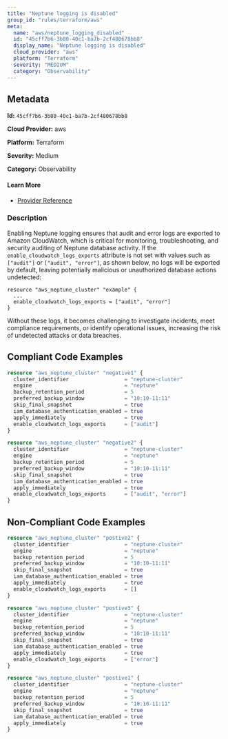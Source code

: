 ```yaml
---
title: "Neptune logging is disabled"
group_id: "rules/terraform/aws"
meta:
  name: "aws/neptune_logging_disabled"
  id: "45cff7b6-3b80-40c1-ba7b-2cf480678bb8"
  display_name: "Neptune logging is disabled"
  cloud_provider: "aws"
  platform: "Terraform"
  severity: "MEDIUM"
  category: "Observability"
---
```

## Metadata

**Id:** `45cff7b6-3b80-40c1-ba7b-2cf480678bb8`

**Cloud Provider:** aws

**Platform:** Terraform

**Severity:** Medium

**Category:** Observability

#### Learn More

 - [Provider Reference](https://registry.terraform.io/providers/hashicorp/aws/latest/docs/resources/neptune_cluster#enable_cloudwatch_logs_exports)

### Description

 Enabling Neptune logging ensures that audit and error logs are exported to Amazon CloudWatch, which is critical for monitoring, troubleshooting, and security auditing of Neptune database activity. If the `enable_cloudwatch_logs_exports` attribute is not set with values such as `["audit"]` or `["audit", "error"]`, as shown below, no logs will be exported by default, leaving potentially malicious or unauthorized database actions undetected:

```
resource "aws_neptune_cluster" "example" {
  ...
  enable_cloudwatch_logs_exports = ["audit", "error"]
}
```

Without these logs, it becomes challenging to investigate incidents, meet compliance requirements, or identify operational issues, increasing the risk of undetected attacks or data breaches.


## Compliant Code Examples
```terraform
resource "aws_neptune_cluster" "negative1" {
  cluster_identifier                  = "neptune-cluster"
  engine                              = "neptune"
  backup_retention_period             = 5
  preferred_backup_window             = "10:10-11:11"
  skip_final_snapshot                 = true
  iam_database_authentication_enabled = true
  apply_immediately                   = true
  enable_cloudwatch_logs_exports      = ["audit"]
}

resource "aws_neptune_cluster" "negative2" {
  cluster_identifier                  = "neptune-cluster"
  engine                              = "neptune"
  backup_retention_period             = 5
  preferred_backup_window             = "10:10-11:11"
  skip_final_snapshot                 = true
  iam_database_authentication_enabled = true
  apply_immediately                   = true
  enable_cloudwatch_logs_exports      = ["audit", "error"]
}

```
## Non-Compliant Code Examples
```terraform
resource "aws_neptune_cluster" "postive2" {
  cluster_identifier                  = "neptune-cluster"
  engine                              = "neptune"
  backup_retention_period             = 5
  preferred_backup_window             = "10:10-11:11"
  skip_final_snapshot                 = true
  iam_database_authentication_enabled = true
  apply_immediately                   = true
  enable_cloudwatch_logs_exports      = []
}

```

```terraform
resource "aws_neptune_cluster" "postive3" {
  cluster_identifier                  = "neptune-cluster"
  engine                              = "neptune"
  backup_retention_period             = 5
  preferred_backup_window             = "10:10-11:11"
  skip_final_snapshot                 = true
  iam_database_authentication_enabled = true
  apply_immediately                   = true
  enable_cloudwatch_logs_exports      = ["error"]
}

```

```terraform
resource "aws_neptune_cluster" "postive1" {
  cluster_identifier                  = "neptune-cluster"
  engine                              = "neptune"
  backup_retention_period             = 5
  preferred_backup_window             = "10:10-11:11"
  skip_final_snapshot                 = true
  iam_database_authentication_enabled = true
  apply_immediately                   = true
}

```